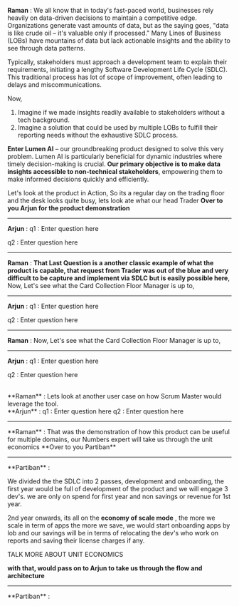 
**Raman** : We all know that in today's fast-paced world, businesses rely heavily on data-driven decisions to maintain a competitive edge. Organizations generate vast amounts of data, but as the saying goes, "data is like crude oil – it's valuable only if processed." Many Lines of Business (LOBs) have mountains of data but lack actionable insights and the ability to see through data patterns.

Typically, stakeholders must approach a development team to explain their requirements, initiating a lengthy Software Development Life Cycle (SDLC). This traditional process has lot of scope of improvement, often leading to delays and miscommunications.

Now, 
1. Imagine if we made insights readily available to stakeholders without a tech background.
2. Imagine a solution that could be used by multiple LOBs to fulfill their reporting needs without the exhaustive SDLC process.

**Enter Lumen AI** – our groundbreaking product designed to solve this very problem. Lumen AI is particularly beneficial for dynamic industries where timely decision-making is crucial. **Our primary objective is to make data insights accessible to non-technical stakeholders**, empowering them to make informed decisions quickly and efficiently.

Let's look at the product in Action, 
So its a regular day on the trading  floor and the desk looks quite busy, lets look ate what our head Trader
**Over to you Arjun for the product demonstration**

<hr />

**Arjun** : 
q1 : Enter question here

q2 : Enter question here

<hr />

**Raman** : **That Last Question is a another classic example of what the product is capable, that request from Trader was out of the blue and very difficult to be capture and implement via SDLC  but is easily possible here**, Now,  Let's see what the Card Collection Floor Manager is up to, 

<hr />

**Arjun** : 
q1 : Enter question here

q2 : Enter question here

<hr />

**Raman** : Now, Let's see what the Card Collection Floor Manager is up to, 

<hr />

**Arjun** : 
q1 : Enter question here

q2 : Enter question here

<br />
**Raman** : Lets look at another user case on how Scrum Master would leverage the tool.

<br />
**Arjun** :
q1 : Enter question here
q2 : Enter question here

<hr />
**Raman** : That was the demonstration of how this product can be useful for multiple domains, our Numbers expert will take us through the unit economics 
**Over to you Partiban**

<hr />
**Partiban** : 

We divided the the SDLC into 2 passes, development and onboarding, the first year would be full of development of the product and we will engage 3 dev's. we are only on spend for first year and non savings or revenue for 1st year.

2nd year onwards, its all on the **economy of scale mode** , the more we scale in term of apps the more we save,
we would start onboarding apps by lob and our savings will be in terms of relocating the dev's who work on reports and saving their license charges if any.


TALK MORE ABOUT UNIT ECONOMICS

**with that,  would pass on to Arjun to take us through the flow and architecture**
<hr />
**Partiban** :
